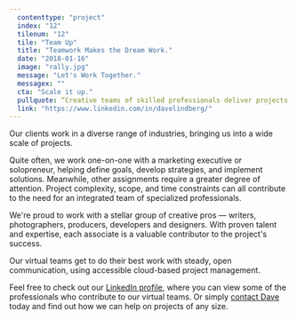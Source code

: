 ```yaml
---
  contenttype: "project"
  index: "12"
  tilenum: "12"
  tile: "Team Up"
  title: "Teamwork Makes the Dream Work."
  date: "2018-01-16"
  image: "rally.jpg"
  message: "Let's Work Together."
  messagex: ""
  cta: "Scale it up."
  pullquote: “Creative teams of skilled professionals deliver projects at any scale or complexity. ”
  link: "https://www.linkedin.com/in/davelindberg/"
---
```


<p>Our clients work in a diverse range of industries, bringing us into a wide scale of projects.</p>

<p>Quite often, we work one-on-one with a marketing executive or solopreneur, helping define goals, develop strategies, and implement solutions. Meanwhile, other assignments require a greater degree of attention. Project complexity, scope, and time constraints can all contribute to the need for an integrated team of specialized professionals.</p>

We're proud to work with a stellar group of creative pros — writers, photographers, producers, developers and designers. With proven talent and expertise, each associate is a valuable contributor to the project's success.

Our virtual teams get to do their best work with steady, open communication, using accessible cloud-based project management.

Feel free to check out our [LinkedIn profile](https://www.linkedin.com/in/davelindberg/), where you can view some of the professionals who contribute to our virtual teams. Or simply [contact Dave](https://davelindberg.com/#contact) today and find out how we can help on projects of any size.
